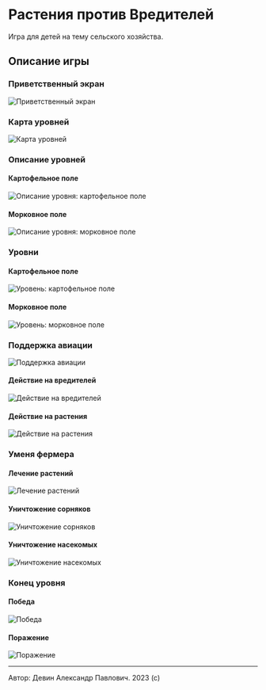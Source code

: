 # Растения против Вредителей

Игра для детей на тему сельского хозяйства. 

## Описание игры

### Приветственный экран

![Приветственный экран](/screenshots/splash_screen.png)

### Карта уровней

![Карта уровней](/screenshots/levels_map.png)

### Описание уровней

#### Картофельное поле

![Описание уровня: картофельное поле](/screenshots/level_info_potato.png)

#### Морковное поле

![Описание уровня: морковное поле](/screenshots/level_info_carrot.png)

### Уровни

#### Картофельное поле

![Уровень: картофельное поле](/screenshots/level_overview_potato.png)

#### Морковное поле

![Уровень: морковное поле](/screenshots/level_overview_carrot.png)

### Поддержка авиации

![Поддержка авиации](/screenshots/spell_book.png)

#### Действие на вредителей

![Действие на вредителей](/screenshots/insects_spell.png)

#### Действие на растения

![Действие на растения](/screenshots/plants_spell.png)

### Уменя фермера

#### Лечение растений

![Лечение растений](/screenshots/heal_plants.png)

#### Уничтожение сорняков

![Уничтожение сорняков](/screenshots/attack_weeds.png)

#### Уничтожение насекомых

![Уничтожение насекомых](/screenshots/attack_insects.png)

### Конец уровня

#### Победа

![Победа](/screenshots/victory.png)

#### Поражение

![Поражение](/screenshots/defeat.png)

---

Автор: Девин Александр Павлович. 
2023 (с)